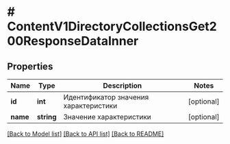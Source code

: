 # # ContentV1DirectoryCollectionsGet200ResponseDataInner

## Properties

Name | Type | Description | Notes
------------ | ------------- | ------------- | -------------
**id** | **int** | Идентификатор значения характеристики | [optional]
**name** | **string** | Значение характеристики | [optional]

[[Back to Model list]](../../README.md#models) [[Back to API list]](../../README.md#endpoints) [[Back to README]](../../README.md)
